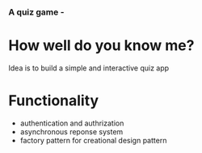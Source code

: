 ### A quiz game - 
# How well do you know me?

Idea is to build a simple and interactive quiz app

# Functionality
- authentication and authrization
- asynchronous reponse system
- factory pattern for creational design pattern
